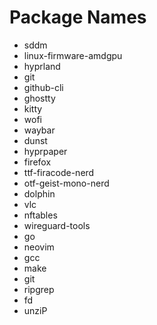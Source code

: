 # Package Names
 - sddm
 - linux-firmware-amdgpu
 - hyprland
 - git
 - github-cli
 - ghostty
 - kitty
 - wofi
 - waybar
 - dunst
 - hyprpaper
 - firefox
 - ttf-firacode-nerd
 - otf-geist-mono-nerd
 - dolphin
 - vlc
 - nftables
 - wireguard-tools
 - go
 - neovim
 - gcc
 - make
 - git
 - ripgrep
 - fd
 - unziP
